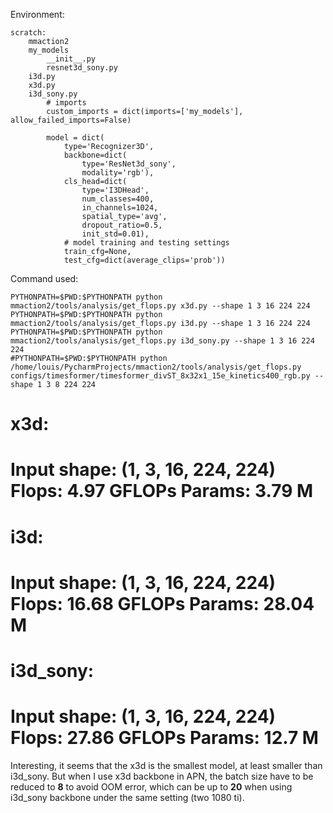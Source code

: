 Environment:
```
scratch:
    mmaction2
    my_models
        __init__.py
        resnet3d_sony.py
    i3d.py
    x3d.py
    i3d_sony.py
        # imports
        custom_imports = dict(imports=['my_models'], allow_failed_imports=False)
        
        model = dict(
            type='Recognizer3D',
            backbone=dict(
                type='ResNet3d_sony',
                modality='rgb'),
            cls_head=dict(
                type='I3DHead',
                num_classes=400,
                in_channels=1024,
                spatial_type='avg',
                dropout_ratio=0.5,
                init_std=0.01),
            # model training and testing settings
            train_cfg=None,
            test_cfg=dict(average_clips='prob'))
```

Command used:
```shell
PYTHONPATH=$PWD:$PYTHONPATH python mmaction2/tools/analysis/get_flops.py x3d.py --shape 1 3 16 224 224
PYTHONPATH=$PWD:$PYTHONPATH python mmaction2/tools/analysis/get_flops.py i3d.py --shape 1 3 16 224 224
PYTHONPATH=$PWD:$PYTHONPATH python mmaction2/tools/analysis/get_flops.py i3d_sony.py --shape 1 3 16 224 224
#PYTHONPATH=$PWD:$PYTHONPATH python /home/louis/PycharmProjects/mmaction2/tools/analysis/get_flops.py configs/timesformer/timesformer_divST_8x32x1_15e_kinetics400_rgb.py --shape 1 3 8 224 224
```


x3d:
==============================
Input shape: (1, 3, 16, 224, 224)
Flops: 4.97 GFLOPs
Params: 3.79 M
==============================

i3d:
==============================
Input shape: (1, 3, 16, 224, 224)
Flops: 16.68 GFLOPs
Params: 28.04 M
==============================

i3d_sony:
==============================
Input shape: (1, 3, 16, 224, 224)
Flops: 27.86 GFLOPs
Params: 12.7 M
==============================

Interesting, it seems that the x3d is the smallest model, at least smaller than i3d_sony.
But when I use x3d backbone in APN, the batch size have to be reduced to **8** to avoid OOM error, 
which can be up to **20** when using i3d_sony backbone under the same setting (two 1080 ti). 


